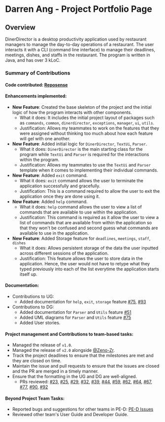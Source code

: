 # Darren Ang - Project Portfolio Page

## Overview
DinerDirector is a desktop productivity application used by restaurant managers to manage the day-to-day operations of a restaurant. The user interacts it with a CLI (command line interface) to manage their deadlines, meetings, dishes, and staffs in the restaurant. The program is written in Java, and has over 3 kLoC.

### Summary of Contributions

#### Code contributed: [Reposense](https://nus-cs2113-ay2223s2.github.io/tp-dashboard/?search=darrenangwx&breakdown=true&sort=groupTitle&sortWithin=title&since=2023-02-17&timeframe=commit&mergegroup=&groupSelect=groupByRepos&checkedFileTypes=docs~functional-code~test-code~other&tabOpen=true&tabType=authorship&tabAuthor=darrenangwx&tabRepo=AY2223S2-CS2113-W15-4%2Ftp%5Bmaster%5D&authorshipIsMergeGroup=false&authorshipFileTypes=docs~functional-code~test-code~other&authorshipIsBinaryFileTypeChecked=false&authorshipIsIgnoredFilesChecked=false)  

#### Enhancements implemented:  
* **New Feature**: Created the base skeleton of the project and the initial logic of how the program interacts with other components.
  * What it does: It includes the initial project layout of packages such as `commands`, `common`, `dinerdirector`, `exceptions`, `manager`, `ui`, `utils`. 
  * Justification: Allows my teammates to work on the features that they were assigned without thinking too much about how each feature will gel with one another.
* **New Feature**: Added initial logic for `DinerDirector`, `TextUi`, `Parser`.
  * What it does: `DinerDirector` is the main starting class for the program while `TextUi` and `Parser` is required for the interactions within the program.
  * Justification: Allows my teammates to use the `TextUi` and `Parser` template when it comes to implementing their individual commands.
* **New Feature**: Added `exit` command.
  * What it does: `exit` command allows the user to terminate the application successfully and gracefully.
  * Justification: This is a command required to allow the user to exit the application once they are done using it.
* **New Feature**: Added `help` command. 
  * What it does: `help` command allows the user to view a list of commands that are available to use within the application.
  * Justification: This command is required as it allow the user to view a list of commands that are available from within the application so that they won't be confused and second guess what commands are available to use in the application.
* **New Feature**: Added Storage feature for `deadlines`, `meetings`, `staff`, `dishes` 
  * What it does: Allows persistent storage of the data the user inputted across different sessions of the application.
  * Justification: This feature allows the user to store data in the application. Hence, the user would not have to retype what they typed previously into each of the list everytime the application starts itself up.

#### Documentation:
* Contributions to UG:
  * Added documentation for `help`, `exit`, `storage` feature [#75](https://github.com/AY2223S2-CS2113-W15-4/tp/pull/75/files), [#93](https://github.com/AY2223S2-CS2113-W15-4/tp/pull/93/files)
* Contributions to DG:
  * Added documentation for `Parser` and `Utils` feature [#51](https://github.com/AY2223S2-CS2113-W15-4/tp/pull/51/files)
  * Added UML diagrams for `Parser` and `Utils` feature [#75](https://github.com/AY2223S2-CS2113-W15-4/tp/pull/75/files)
  * Added User stories.

#### Project management and Contributions to team-based tasks:
* Managed the release of `v1.0`.
* Managed the release of `v2.0` alongside [@Zeno-Zr](https://github.com/Zeno-Zr).
* Track the project deadlines to ensure that the milestones are met and they are closed on time.
* Maintain the issue and pull requests to ensure that the issues are closed and the PR are merged in a timely manner.
* Ensure that the formatting in the UG and DG are well-aligned.
  * PRs reviewed: [#23](https://github.com/AY2223S2-CS2113-W15-4/tp/pull/23), [#25](https://github.com/AY2223S2-CS2113-W15-4/tp/pull/25), [#29](https://github.com/AY2223S2-CS2113-W15-4/tp/pull/29), [#32](https://github.com/AY2223S2-CS2113-W15-4/tp/pull/32), [#39](https://github.com/AY2223S2-CS2113-W15-4/tp/pull/39), [#44](https://github.com/AY2223S2-CS2113-W15-4/tp/pull/44), [#59](https://github.com/AY2223S2-CS2113-W15-4/tp/pull/59), [#62](https://github.com/AY2223S2-CS2113-W15-4/tp/pull/62), [#64](https://github.com/AY2223S2-CS2113-W15-4/tp/pull/64), [#67](https://github.com/AY2223S2-CS2113-W15-4/tp/pull/67), [#77](https://github.com/AY2223S2-CS2113-W15-4/tp/pull/77), [#90](https://github.com/AY2223S2-CS2113-W15-4/tp/pull/90), [#92](https://github.com/AY2223S2-CS2113-W15-4/tp/pull/92)

#### Beyond Project Team Tasks:
* Reported bugs and suggestions for other teams in PE-D: [PE-D Issues](https://github.com/darrenangwx/ped/issues)
* Reviewed other team's User Guide and Developer Guide.
